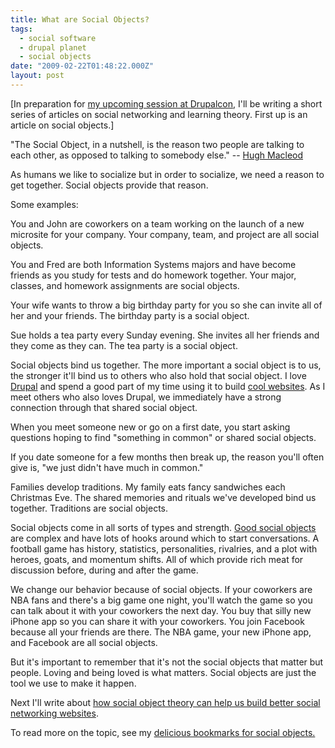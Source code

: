 ```yaml
---
title: What are Social Objects?
tags:
  - social software
  - drupal planet
  - social objects
date: "2009-02-22T01:48:22.000Z"
layout: post
---
```


\[In preparation for [my upcoming session at Drupalcon][0], I'll be writing a short series of articles on social networking and learning theory. First up is an article on social objects.\]  

  

"The Social Object, in a nutshell, is the reason two people are talking to each other, as opposed to talking to somebody else." -- [Hugh Macleod][1]  

  

As humans we like to socialize but in order to socialize, we need a reason to get together. Social objects provide that reason.  

  

Some examples:  

  

You and John are coworkers on a team working on the launch of a new microsite for your company. Your company, team, and project are all social objects.  

  

You and Fred are both Information Systems majors and have become friends as you study for tests and do homework together. Your major, classes, and homework assignments are social objects.  

  

Your wife wants to throw a big birthday party for you so she can invite all of her and your friends. The birthday party is a social object.  

  

Sue holds a tea party every Sunday evening. She invites all her friends and they come as they can. The tea party is a social object.  

  

Social objects bind us together. The more important a social object is to us, the stronger it'll bind us to others who also hold that social object. I love [Drupal][2] and spend a good part of my time using it to build [cool websites][3]. As I meet others who also loves Drupal, we immediately have a strong connection through that shared social object.  

  

When you meet someone new or go on a first date, you start asking questions hoping to find "something in common" or shared social objects.  

  

If you date someone for a few months then break up, the reason you'll often give is, "we just didn't have much in common."  

  

Families develop traditions. My family eats fancy sandwiches each Christmas Eve. The shared memories and rituals we've developed bind us together. Traditions are social objects.  

  

Social objects come in all sorts of types and strength. [Good social objects][4] are complex and have lots of hooks around which to start conversations. A football game has history, statistics, personalities, rivalries, and a plot with heroes, goats, and momentum shifts. All of which provide rich meat for discussion before, during and after the game.  

  

We change our behavior because of social objects. If your coworkers are NBA fans and there's a big game one night, you'll watch the game so you can talk about it with your coworkers the next day. You buy that silly new iPhone app so you can share it with your coworkers. You join Facebook because all your friends are there. The NBA game, your new iPhone app, and Facebook are all social objects.  

  

  

But it's important to remember that it's not the social objects that matter but people. Loving and being loved is what matters. Social objects are just the tool we use to make it happen.  

  

Next I'll write about [how social object theory can help us build better social networking websites][5].  

  

To read more on the topic, see my [delicious bookmarks for social objects.][6]

[0]: http://dc2009.drupalcon.org/session/building-advanced-social-networks-large-us-university
[1]: http://www.gapingvoid.com/Moveable_Type/archives/004390.html
[2]: http://drupal.org
[3]: https://island.byu.edu
[4]: http://www.zengestrom.com/blog/2007/08/what-makes-a-go.html
[5]: /how-design-social-networking-site-using-social-objects
[6]: http://delicious.com/mathews.kyle/social_objects